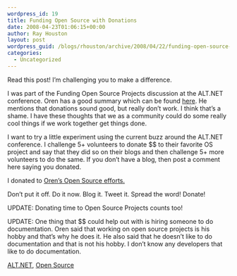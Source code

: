 ```yaml
---
wordpress_id: 19
title: Funding Open Source with Donations
date: 2008-04-23T01:06:15+00:00
author: Ray Houston
layout: post
wordpress_guid: /blogs/rhouston/archive/2008/04/22/funding-open-source-with-donations.aspx
categories:
  - Uncategorized
---
```

Read this post! I&#8217;m challenging you to make a difference.

I was part of the Funding Open Source Projects discussion at the ALT.NET conference. Oren has a good summary which can be found [here](http://ayende.com/Blog/archive/2008/04/21/Funding-Open-Source-Projects.aspx "Funding Open Source Projects"). He mentions that donations sound good, but really don&#8217;t work. I think that&#8217;s a shame. I have these thoughts that we as a community could do some really cool things if we work together get things done.

I want to try a little experiment using the current buzz around the ALT.NET conference. I challenge 5+ volunteers to donate $$ to their favorite OS project and say that they did so on their blogs and then challenge 5+ more volunteers to do the same. If you don&#8217;t have a blog, then post a comment here saying you donated.

I donated to [Oren&#8217;s Open Source efforts.](http://www.ayende.com/donations.aspx "Donations")

Don&#8217;t put it off. Do it now. Blog it. Tweet it. Spread the word! Donate!

UPDATE: Donating time to Open Source Projects counts too!

UPDATE: One thing that $$ could help out with is hiring someone to do documentation. Oren said that working on open source projects is his hobby and that&#8217;s why he does it. He also said that he doesn&#8217;t like to do documentation and that is not his hobby. I don&#8217;t know any developers that like to do documentation.

<div class="posttagsblock">
  <a href="http://technorati.com/tag/ALT.NET" rel="tag">ALT.NET</a>, <a href="http://technorati.com/tag/Open%20Source" rel="tag">Open Source</a>
</div>